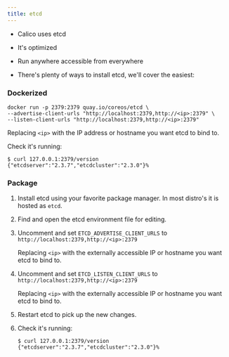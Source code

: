 ```yaml
---
title: etcd
---
```


- Calico uses etcd
- It's optimized

- Run anywhere accessible from everywhere

- There's plenty of ways to install etcd, we'll cover the easiest:

### Dockerized

```
docker run -p 2379:2379 quay.io/coreos/etcd \
--advertise-client-urls "http://localhost:2379,http://<ip>:2379" \
--listen-client-urls "http://localhost:2379,http://<ip>:2379"
```

Replacing `<ip>` with the IP address or hostname you want etcd to bind to.

Check it's running:

```
$ curl 127.0.0.1:2379/version
{"etcdserver":"2.3.7","etcdcluster":"2.3.0"}%
```

### Package

1. Install etcd using your favorite package manager. In most distro's it is hosted
as `etcd`.

2. Find and open the etcd environment file for editing.

3. Uncomment and set `ETCD_ADVERTISE_CLIENT_URLS` to
   `http://localhost:2379,http://<ip>:2379`

   Replacing `<ip>` with the externally accessible IP or hostname you want etcd
   to bind to.

4. Uncomment and set `ETCD_LISTEN_CLIENT_URLS` to
   `http://localhost:2379,http://<ip>:2379`

   Replacing `<ip>` with the externally accessible IP or hostname you want etcd
   to bind to.

3. Restart etcd to pick up the new changes.

4. Check it's running:

   ```
   $ curl 127.0.0.1:2379/version
   {"etcdserver":"2.3.7","etcdcluster":"2.3.0"}%
   ```
